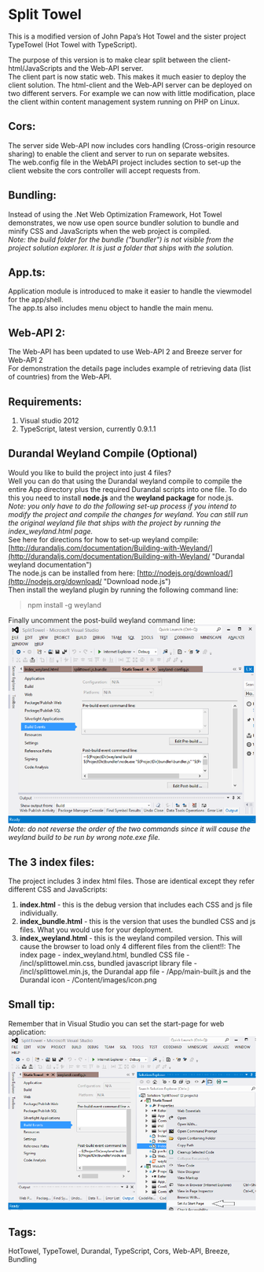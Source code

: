Split Towel
=======================

This is a modified version of John Papa’s Hot Towel and the sister project TypeTowel (Hot Towel with TypeScript).

The purpose of this version is to make clear split between the client-html/JavaScripts and the Web-API server.  
The client part is now static web. This makes it much easier to deploy the client solution. The html-client and the Web-API server can be deployed on two different servers. For example we can now with little modification, place the client within content management system running on PHP on Linux.

Cors:
------
The server side Web-API now includes cors handling (Cross-origin resource sharing) to enable the client and server to run on separate websites.  
The web.config file in the WebAPI project includes section to set-up the client website the cors controller will accept requests from.

Bundling:
---------
Instead of using the .Net Web Optimization Framework, Hot Towel demonstrates, we now use open source bundler solution to bundle and minify CSS and JavaScripts when the web project is compiled.  
*Note: the build folder for the bundle ("bundler") is not visible from the project solution explorer. It is just a folder that ships with the solution.*

App.ts:
-------
Application module is introduced to make it easier to handle the viewmodel for the app/shell.  
The app.ts also includes menu object to handle the main menu.

Web-API 2:
--------
The Web-API has been updated to use Web-API 2 and Breeze server for Web-API 2  
For demonstration the details page includes example of retrieving data (list of countries) from the Web-API.

Requirements: 
-------------

1. Visual studio 2012
2. TypeScript, latest version, currently 0.9.1.1 

Durandal Weyland Compile (Optional)
-----------------------------------
Would you like to build the project into just 4 files?  
Well you can do that using the Durandal weyland compile to compile the entire App directory plus the required Durandal scripts into one file.
To do this you need to install **node.js** and the **weyland package** for node.js.  
*Note: you only have to do the following set-up process if you intend to modify the project and compile the changes for weyland. You can still run the original weyland file that ships with the project by running the index_weyland.html page.*   
See here for directions for how to set-up weyland compile: [http://durandaljs.com/documentation/Building-with-Weyland/](http://durandaljs.com/documentation/Building-with-Weyland/ "Durandal weyland documentation")  
The node.js can be installed from here:
[http://nodejs.org/download/](http://nodejs.org/download/ "Download node.js")  
Then install the weyland plugin by running the following command line:
> npm install -g weyland  

Finally uncomment the post-build weyland command line: ![](Post-build.png)  
*Note: do not reverse the order of the two commands since it will cause the weyland build to be run by wrong note.exe file.*

The 3 index files:
------------------
The project includes 3 index html files.  Those are identical except they refer different CSS and JavaScripts:  
1. **index.html** - this is the debug version that includes each CSS and js file individually.  
2. **index_bundle.html** - this is the version that uses the bundled CSS and js files. What you would use for your deployment.  
3. **index_weyland.html** - this is the weyland compiled version.  This will cause the browser to load only 4 different files from the client!!:
The index page - index_weyland.html, bundled CSS file - /incl/splittowel.min.css, bundled javascript library file - /incl/splittowel.min.js, the Durandal app file - /App/main-built.js and the Durandal icon - /Content/images/icon.png

Small tip:
----------
Remember that in Visual Studio you can set the start-page for web application:
![](Start-page.png)

Tags:
-----
HotTowel, TypeTowel, Durandal, TypeScript, Cors, Web-API, Breeze, Bundling
 
 
